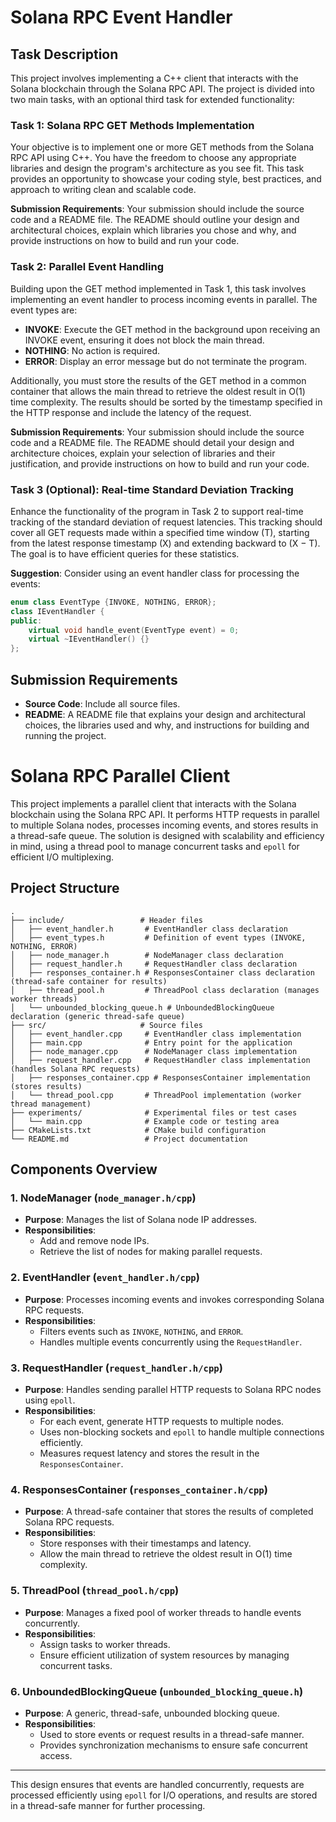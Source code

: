 # Solana RPC Event Handler

## Task Description

This project involves implementing a C++ client that interacts with the Solana blockchain through the Solana RPC API. The project is divided into two main tasks, with an optional third task for extended functionality:

### Task 1: Solana RPC GET Methods Implementation
Your objective is to implement one or more GET methods from the Solana RPC API using C++. You have the freedom to choose any appropriate libraries and design the program's architecture as you see fit. This task provides an opportunity to showcase your coding style, best practices, and approach to writing clean and scalable code.

**Submission Requirements**: Your submission should include the source code and a README file. The README should outline your design and architectural choices, explain which libraries you chose and why, and provide instructions on how to build and run your code.

### Task 2: Parallel Event Handling
Building upon the GET method implemented in Task 1, this task involves implementing an event handler to process incoming events in parallel. The event types are:
- **INVOKE**: Execute the GET method in the background upon receiving an INVOKE event, ensuring it does not block the main thread.
- **NOTHING**: No action is required.
- **ERROR**: Display an error message but do not terminate the program.

Additionally, you must store the results of the GET method in a common container that allows the main thread to retrieve the oldest result in O(1) time complexity. The results should be sorted by the timestamp specified in the HTTP response and include the latency of the request.

**Submission Requirements**: Your submission should include the source code and a README file. The README should detail your design and architecture choices, explain your selection of libraries and their justification, and provide instructions on how to build and run your code.

### Task 3 (Optional): Real-time Standard Deviation Tracking
Enhance the functionality of the program in Task 2 to support real-time tracking of the standard deviation of request latencies. This tracking should cover all GET requests made within a specified time window (T), starting from the latest response timestamp (X) and extending backward to (X − T). The goal is to have efficient queries for these statistics.

**Suggestion**: Consider using an event handler class for processing the events:
```cpp
enum class EventType {INVOKE, NOTHING, ERROR};
class IEventHandler {
public:
    virtual void handle_event(EventType event) = 0;
    virtual ~IEventHandler() {}
};
```

## Submission Requirements
- **Source Code**: Include all source files.
- **README**: A README file that explains your design and architectural choices, the libraries used and why, and instructions for building and running the project.




# Solana RPC Parallel Client

This project implements a parallel client that interacts with the Solana blockchain using the Solana RPC API. It performs HTTP requests in parallel to multiple Solana nodes, processes incoming events, and stores results in a thread-safe queue. The solution is designed with scalability and efficiency in mind, using a thread pool to manage concurrent tasks and `epoll` for efficient I/O multiplexing.

## Project Structure

```
.
├── include/                 # Header files
│   ├── event_handler.h       # EventHandler class declaration
│   ├── event_types.h         # Definition of event types (INVOKE, NOTHING, ERROR)
│   ├── node_manager.h        # NodeManager class declaration
│   ├── request_handler.h     # RequestHandler class declaration
│   ├── responses_container.h # ResponsesContainer class declaration (thread-safe container for results)
│   ├── thread_pool.h         # ThreadPool class declaration (manages worker threads)
│   └── unbounded_blocking_queue.h # UnboundedBlockingQueue declaration (generic thread-safe queue)
├── src/                     # Source files
│   ├── event_handler.cpp     # EventHandler class implementation
│   ├── main.cpp              # Entry point for the application
│   ├── node_manager.cpp      # NodeManager class implementation
│   ├── request_handler.cpp   # RequestHandler class implementation (handles Solana RPC requests)
│   ├── responses_container.cpp # ResponsesContainer implementation (stores results)
│   └── thread_pool.cpp       # ThreadPool implementation (worker thread management)
├── experiments/              # Experimental files or test cases
│   └── main.cpp              # Example code or testing area
├── CMakeLists.txt            # CMake build configuration
└── README.md                 # Project documentation
```

## Components Overview

### 1. **NodeManager** (`node_manager.h/cpp`)
   - **Purpose**: Manages the list of Solana node IP addresses.
   - **Responsibilities**: 
     - Add and remove node IPs.
     - Retrieve the list of nodes for making parallel requests.

### 2. **EventHandler** (`event_handler.h/cpp`)
   - **Purpose**: Processes incoming events and invokes corresponding Solana RPC requests.
   - **Responsibilities**:
     - Filters events such as `INVOKE`, `NOTHING`, and `ERROR`.
     - Handles multiple events concurrently using the `RequestHandler`.

### 3. **RequestHandler** (`request_handler.h/cpp`)
   - **Purpose**: Handles sending parallel HTTP requests to Solana RPC nodes using `epoll`.
   - **Responsibilities**:
     - For each event, generate HTTP requests to multiple nodes.
     - Uses non-blocking sockets and `epoll` to handle multiple connections efficiently.
     - Measures request latency and stores the result in the `ResponsesContainer`.

### 4. **ResponsesContainer** (`responses_container.h/cpp`)
   - **Purpose**: A thread-safe container that stores the results of completed Solana RPC requests.
   - **Responsibilities**:
     - Store responses with their timestamps and latency.
     - Allow the main thread to retrieve the oldest result in O(1) time complexity.

### 5. **ThreadPool** (`thread_pool.h/cpp`)
   - **Purpose**: Manages a fixed pool of worker threads to handle events concurrently.
   - **Responsibilities**:
     - Assign tasks to worker threads.
     - Ensure efficient utilization of system resources by managing concurrent tasks.

### 6. **UnboundedBlockingQueue** (`unbounded_blocking_queue.h`)
   - **Purpose**: A generic, thread-safe, unbounded blocking queue.
   - **Responsibilities**:
     - Used to store events or request results in a thread-safe manner.
     - Provides synchronization mechanisms to ensure safe concurrent access.

---

This design ensures that events are handled concurrently, requests are processed efficiently using `epoll` for I/O operations, and results are stored in a thread-safe manner for further processing.

